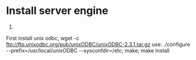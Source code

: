 Install server engine
=====================

1.
  First install unix odbc, wget -c ftp://ftp.unixodbc.org/pub/unixODBC/unixODBC-2.3.1.tar.gz
  use: ./configure --prefix=/usr/local/unixODBC --sysconfdir=/etc; make; make install
